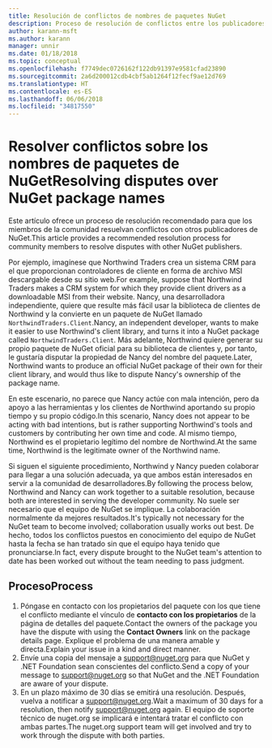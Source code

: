 ```yaml
---
title: Resolución de conflictos de nombres de paquetes NuGet
description: Proceso de resolución de conflictos entre los publicadores de paquetes de NuGet en cuanto a la personalización de marca, las marcas comerciales y otras situaciones conflictivas.
author: karann-msft
ms.author: karann
manager: unnir
ms.date: 01/18/2018
ms.topic: conceptual
ms.openlocfilehash: f7749dec0726162f122db91397e9581cfad23890
ms.sourcegitcommit: 2a6d200012cdb4cbf5ab1264f12fecf9ae12d769
ms.translationtype: HT
ms.contentlocale: es-ES
ms.lasthandoff: 06/06/2018
ms.locfileid: "34817550"
---
```

# <a name="resolving-disputes-over-nuget-package-names"></a><span data-ttu-id="76678-103">Resolver conflictos sobre los nombres de paquetes de NuGet</span><span class="sxs-lookup"><span data-stu-id="76678-103">Resolving disputes over NuGet package names</span></span>

<span data-ttu-id="76678-104">Este artículo ofrece un proceso de resolución recomendado para que los miembros de la comunidad resuelvan conflictos con otros publicadores de NuGet.</span><span class="sxs-lookup"><span data-stu-id="76678-104">This article provides a recommended resolution process for community members to resolve disputes with other NuGet publishers.</span></span>

<span data-ttu-id="76678-105">Por ejemplo, imagínese que Northwind Traders crea un sistema CRM para el que proporcionan controladores de cliente en forma de archivo MSI descargable desde su sitio web.</span><span class="sxs-lookup"><span data-stu-id="76678-105">For example, suppose that Northwind Traders makes a CRM system for which they provide client drivers as a downloadable MSI from their website.</span></span> <span data-ttu-id="76678-106">Nancy, una desarrolladora independiente, quiere que resulte más fácil usar la biblioteca de clientes de Northwind y la convierte en un paquete de NuGet llamado `NorthwindTraders.Client`.</span><span class="sxs-lookup"><span data-stu-id="76678-106">Nancy, an independent developer, wants to make it easier to use Northwind's client library, and turns it into a NuGet package called `NorthwindTraders.Client`.</span></span> <span data-ttu-id="76678-107">Más adelante, Northwind quiere generar su propio paquete de NuGet oficial para su biblioteca de clientes y, por tanto, le gustaría disputar la propiedad de Nancy del nombre del paquete.</span><span class="sxs-lookup"><span data-stu-id="76678-107">Later, Northwind wants to produce an official NuGet package of their own for their client library, and would thus like to dispute Nancy's ownership of the package name.</span></span>

<span data-ttu-id="76678-108">En este escenario, no parece que Nancy actúe con mala intención, pero da apoyo a las herramientas y los clientes de Northwind aportando su propio tiempo y su propio código.</span><span class="sxs-lookup"><span data-stu-id="76678-108">In this scenario, Nancy does not appear to be acting with bad intentions, but is rather supporting Northwind's tools and customers by contributing her own time and code.</span></span> <span data-ttu-id="76678-109">Al mismo tiempo, Northwind es el propietario legítimo del nombre de Northwind.</span><span class="sxs-lookup"><span data-stu-id="76678-109">At the same time, Northwind is the legitimate owner of the Northwind name.</span></span>

<span data-ttu-id="76678-110">Si siguen el siguiente procedimiento, Northwind y Nancy pueden colaborar para llegar a una solución adecuada, ya que ambos están interesados en servir a la comunidad de desarrolladores.</span><span class="sxs-lookup"><span data-stu-id="76678-110">By following the process below, Northwind and Nancy can work together to a suitable resolution, because both are interested in serving the developer community.</span></span> <span data-ttu-id="76678-111">No suele ser necesario que el equipo de NuGet se implique. La colaboración normalmente da mejores resultados.</span><span class="sxs-lookup"><span data-stu-id="76678-111">It's typically not necessary for the NuGet team to become involved; collaboration usually works out best.</span></span> <span data-ttu-id="76678-112">De hecho, todos los conflictos puestos en conocimiento del equipo de NuGet hasta la fecha se han tratado sin que el equipo haya tenido que pronunciarse.</span><span class="sxs-lookup"><span data-stu-id="76678-112">In fact, every dispute brought to the NuGet team's attention to date has been worked out without the team needing to pass judgment.</span></span>

## <a name="process"></a><span data-ttu-id="76678-113">Proceso</span><span class="sxs-lookup"><span data-stu-id="76678-113">Process</span></span>

1. <span data-ttu-id="76678-114">Póngase en contacto con los propietarios del paquete con los que tiene el conflicto mediante el vínculo de **contacto con los propietarios** de la página de detalles del paquete.</span><span class="sxs-lookup"><span data-stu-id="76678-114">Contact the owners of the package you have the dispute with using the **Contact Owners** link on the package details page.</span></span> <span data-ttu-id="76678-115">Explique el problema de una manera amable y directa.</span><span class="sxs-lookup"><span data-stu-id="76678-115">Explain your issue in a kind and direct manner.</span></span>
2. <span data-ttu-id="76678-116">Envíe una copia del mensaje a [support@nuget.org](mailto:support@nuget.org) para que NuGet y .NET Foundation sean conscientes del conflicto.</span><span class="sxs-lookup"><span data-stu-id="76678-116">Send a copy of your message to [support@nuget.org](mailto:support@nuget.org) so that NuGet and the .NET Foundation are aware of your dispute.</span></span>
3. <span data-ttu-id="76678-117">En un plazo máximo de 30 días se emitirá una resolución. Después, vuelva a notificar a [support@nuget.org](mailto:support@nuget.org).</span><span class="sxs-lookup"><span data-stu-id="76678-117">Wait a maximum of 30 days for a resolution, then notify [support@nuget.org](mailto:support@nuget.org) again.</span></span> <span data-ttu-id="76678-118">El equipo de soporte técnico de nuget.org se implicará e intentará tratar el conflicto con ambas partes.</span><span class="sxs-lookup"><span data-stu-id="76678-118">The nuget.org support team will get involved and try to work through the dispute with both parties.</span></span>
